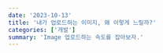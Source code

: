 ```yaml
---
date: '2023-10-13'
title: '내가 업로드하는 이미지, 왜 이렇게 느릴까?'
categories: ['개발']
summary: 'Image 업로드하는 속도를 잡아보자.'
---
```

